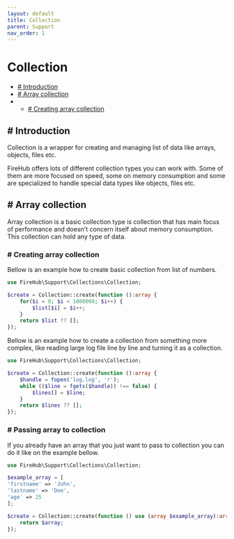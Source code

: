 ```yaml
---
layout: default
title: Collection
parent: Support
nav_order: 1
---
```

# Collection

- [# Introduction](#-introduction)
- [# Array collection](#-array-collection)
- - [# Creating array collection](#-creating-array-collection)

## # Introduction

Collection is a wrapper for creating and managing list of data like arrays, objects, files etc.

FireHub offers lots of different collection types you can work with. Some of them are more focused
on speed,  some on memory consumption and some are specialized to handle special data types like
objects, files etc.

## # Array collection
Array collection is a basic collection type is collection that has main focus of performance
and doesn't concern itself about memory consumption.
This collection can hold any type of data.

### # Creating array collection
Bellow is an example how to create basic collection from list of numbers.

```php
use FireHub\Support\Collections\Collection;

$create = Collection::create(function ():array {
    for($i = 0; $i < 1000000; $i++) {
        $list[$i] = $i++;
    }
    return $list ?? [];
});
```

Bellow is an example how to create a collection from something more complex, like reading
large log file line by line and turning it as a collection.

```php
use FireHub\Support\Collections\Collection;

$create = Collection::create(function ():array {
    $handle = fopen('log.log', 'r');
    while (($line = fgets($handle)) !== false) {
        $lines[] = $line;
    }
    return $lines ?? [];
});
```

### # Passing array to collection

If you already have an array that you just want to pass to collection you can do it like on the
example bellow.

```php
use FireHub\Support\Collections\Collection;

$example_array = [
'firstname' => 'John',
'lastname' => 'Doe',
'age' => 25
];

$create = Collection::create(function () use (array $example_array):array {
    return $array;
});
```
